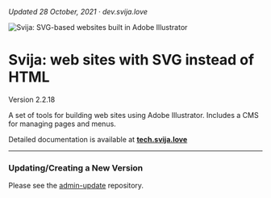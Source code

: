 [logo]: http://files.svija.love/github/readme-logo.png "Svija: SVG-based websites built in Adobe Illustrator"

*Updated 28 October, 2021 · dev.svija.love*

![Svija: SVG-based websites built in Adobe Illustrator][logo]

# Svija: web sites with SVG instead of HTML

Version 2.2.18

A set of tools for building web sites using Adobe Illustrator.
Includes a CMS for managing pages and menus.

Detailed documentation is available at **[tech.svija.love][1]**

---
### Updating/Creating a New Version

Please see the [admin-update][2] repository.

[1]: https://tech.svija.love "Visit the documentation site"
[2]: https://github.com/svijalove/admin-update
